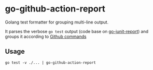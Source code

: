 # go-github-action-report

Golang test formatter for grouping multi-line output.

It parses the verbose `go test` output (code base on [go-junit-report]) and
groups it according to [Github commands]

## Usage

```shell
go test -v ./... | go-github-action-report
```

[go-junit-report]: https://github.com/jstemmer/go-junit-report
[GitHub commands]: https://github.com/actions/toolkit/blob/1cc56db0ff126f4d65aeb83798852e02a2c180c3/docs/commands.md#group-and-ungroup-log-lines
